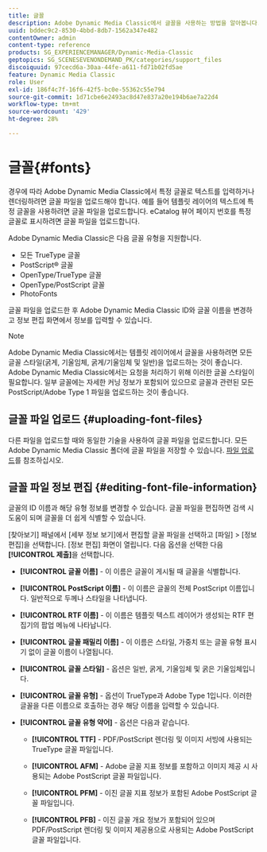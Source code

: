 ```yaml
---
title: 글꼴
description: Adobe Dynamic Media Classic에서 글꼴을 사용하는 방법을 알아봅니다.
uuid: bddec9c2-8530-4bbd-8db7-1562a347e482
contentOwner: admin
content-type: reference
products: SG_EXPERIENCEMANAGER/Dynamic-Media-Classic
geptopics: SG_SCENESEVENONDEMAND_PK/categories/support_files
discoiquuid: 97cecd6a-30aa-44fe-a611-fd71b02fd5ae
feature: Dynamic Media Classic
role: User
exl-id: 186f4c7f-16f6-42f5-bc0e-55362c55e794
source-git-commit: 1d71cbe6e2493ac8d47e837a20e194b6ae7a22d4
workflow-type: tm+mt
source-wordcount: '429'
ht-degree: 28%

---
```


# 글꼴{#fonts}

경우에 따라 Adobe Dynamic Media Classic에서 특정 글꼴로 텍스트를 입력하거나 렌더링하려면 글꼴 파일을 업로드해야 합니다. 예를 들어 템플릿 레이어의 텍스트에 특정 글꼴을 사용하려면 글꼴 파일을 업로드합니다. eCatalog 뷰어 페이지 번호를 특정 글꼴로 표시하려면 글꼴 파일을 업로드합니다.

Adobe Dynamic Media Classic은 다음 글꼴 유형을 지원합니다.

* 모든 TrueType 글꼴
* PostScript® 글꼴
* OpenType/TrueType 글꼴
* OpenType/PostScript 글꼴
* PhotoFonts

글꼴 파일을 업로드한 후 Adobe Dynamic Media Classic ID와 글꼴 이름을 변경하고 정보 편집 화면에서 정보를 입력할 수 있습니다.

>[!NOTE]
>
>Adobe Dynamic Media Classic에서는 템플릿 레이어에서 글꼴을 사용하려면 모든 글꼴 스타일(굵게, 기울임체, 굵게/기울임체 및 일반)을 업로드하는 것이 좋습니다. Adobe Dynamic Media Classic에서는 요청을 처리하기 위해 이러한 글꼴 스타일이 필요합니다. 일부 글꼴에는 자세한 커닝 정보가 포함되어 있으므로 글꼴과 관련된 모든 PostScript/Adobe Type 1 파일을 업로드하는 것이 좋습니다.

## 글꼴 파일 업로드 {#uploading-font-files}

다른 파일을 업로드할 때와 동일한 기술을 사용하여 글꼴 파일을 업로드합니다. 모든 Adobe Dynamic Media Classic 폴더에 글꼴 파일을 저장할 수 있습니다. [파일 업로드](uploading-files.md#uploading_your_files)를 참조하십시오.

## 글꼴 파일 정보 편집 {#editing-font-file-information}

글꼴의 ID 이름과 해당 유형 정보를 변경할 수 있습니다. 글꼴 파일을 편집하면 검색 시 도움이 되며 글꼴을 더 쉽게 식별할 수 있습니다.

[찾아보기] 패널에서 [세부 정보 보기]에서 편집할 글꼴 파일을 선택하고 [파일] > [정보 편집]을 선택합니다. [정보 편집] 화면이 열립니다. 다음 옵션을 선택한 다음 **[!UICONTROL 제출]**&#x200B;을 선택합니다.

* **[!UICONTROL 글꼴 이름]**  - 이 이름은 글꼴이 게시될 때 글꼴을 식별합니다.

* **[!UICONTROL PostScript 이름]**  - 이 이름은 글꼴의 전체 PostScript 이름입니다. 일반적으로 두께나 스타일을 나타냅니다.

* **[!UICONTROL RTF 이름]**  - 이 이름은 템플릿 텍스트 레이어가 생성되는 RTF 편집기의 팝업 메뉴에 나타납니다.

* **[!UICONTROL 글꼴 패밀리 이름]**  - 이 이름은 스타일, 가중치 또는 글꼴 유형 표시기 없이 글꼴 이름이 나열됩니다.

* **[!UICONTROL 글꼴 스타일]**  - 옵션은 일반, 굵게, 기울임체 및 굵은 기울임체입니다.

* **[!UICONTROL 글꼴 유형]**  - 옵션이 TrueType과 Adobe Type 1입니다. 이러한 글꼴을 다른 이름으로 호출하는 경우 해당 이름을 입력할 수 있습니다.

* **[!UICONTROL 글꼴 유형 약어]**  - 옵션은 다음과 같습니다.

   * **[!UICONTROL TTF]**  - PDF/PostScript 렌더링 및 이미지 서빙에 사용되는 TrueType 글꼴 파일입니다.

   * **[!UICONTROL AFM]**  - Adobe 글꼴 지표 정보를 포함하고 이미지 제공 시 사용되는 Adobe PostScript 글꼴 파일입니다.

   * **[!UICONTROL PFM]**  - 이진 글꼴 지표 정보가 포함된 Adobe PostScript 글꼴 파일입니다.

   * **[!UICONTROL PFB]**  - 이진 글꼴 개요 정보가 포함되어 있으며 PDF/PostScript 렌더링 및 이미지 제공용으로 사용되는 Adobe PostScript 글꼴 파일입니다.
